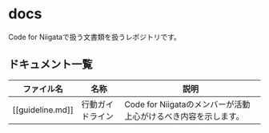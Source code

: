 # docs
Code for Niigataで扱う文書類を扱うレポジトリです。

## ドキュメント一覧

|ファイル名        | 名称         | 説明  |
|---------------|-------------|-------|
| [[guideline.md]]  | 行動ガイドライン | Code for Niigataのメンバーが活動上心がけるべき内容を示します。 |
